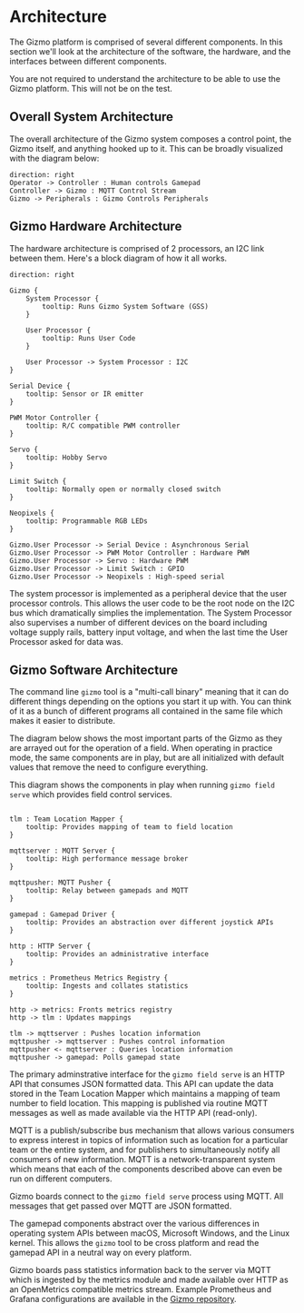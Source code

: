 # Architecture

The Gizmo platform is comprised of several different components.  In
this section we'll look at the architecture of the software, the
hardware, and the interfaces between different components.

You are not required to understand the architecture to be able to use
the Gizmo platform.  This will not be on the test.

## Overall System Architecture

The overall architecture of the Gizmo system composes a control point,
the Gizmo itself, and anything hooked up to it.  This can be broadly
visualized with the diagram below:

```d2
direction: right
Operator -> Controller : Human controls Gamepad
Controller -> Gizmo : MQTT Control Stream
Gizmo -> Peripherals : Gizmo Controls Peripherals
```

## Gizmo Hardware Architecture

The hardware architecture is comprised of 2 processors, an I2C link
between them.  Here's a block diagram of how it all works.

```d2
direction: right

Gizmo {
    System Processor {
        tooltip: Runs Gizmo System Software (GSS)
    }

    User Processor {
        tooltip: Runs User Code
    }

    User Processor -> System Processor : I2C
}

Serial Device {
    tooltip: Sensor or IR emitter
}

PWM Motor Controller {
    tooltip: R/C compatible PWM controller
}

Servo {
    tooltip: Hobby Servo
}

Limit Switch {
    tooltip: Normally open or normally closed switch
}

Neopixels {
    tooltip: Programmable RGB LEDs
}

Gizmo.User Processor -> Serial Device : Asynchronous Serial
Gizmo.User Processor -> PWM Motor Controller : Hardware PWM
Gizmo.User Processor -> Servo : Hardware PWM
Gizmo.User Processor -> Limit Switch : GPIO
Gizmo.User Processor -> Neopixels : High-speed serial
```

The system processor is implemented as a peripheral device that the
user processor controls.  This allows the user code to be the root
node on the I2C bus which dramatically simplies the implementation.
The System Processor also supervises a number of different devices on
the board including voltage supply rails, battery input voltage, and
when the last time the User Processor asked for data was.


## Gizmo Software Architecture

The command line `gizmo` tool is a "multi-call binary" meaning that it
can do different things depending on the options you start it up with.
You can think of it as a bunch of different programs all contained in
the same file which makes it easier to distribute.

The diagram below shows the most important parts of the Gizmo as they
are arrayed out for the operation of a field.  When operating in
practice mode, the same components are in play, but are all
initialized with default values that remove the need to configure
everything.

This diagram shows the components in play when running `gizmo field
serve` which provides field control services.

```d2

tlm : Team Location Mapper {
    tooltip: Provides mapping of team to field location
}

mqttserver : MQTT Server {
    tooltip: High performance message broker
}

mqttpusher: MQTT Pusher {
    tooltip: Relay between gamepads and MQTT
}

gamepad : Gamepad Driver {
    tooltip: Provides an abstraction over different joystick APIs
}

http : HTTP Server {
    tooltip: Provides an administrative interface
}

metrics : Prometheus Metrics Registry {
    tooltip: Ingests and collates statistics
}

http -> metrics: Fronts metrics registry
http -> tlm : Updates mappings

tlm -> mqttserver : Pushes location information
mqttpusher -> mqttserver : Pushes control information
mqttpusher <- mqttserver : Queries location information
mqttpusher -> gamepad: Polls gamepad state
```

The primary adminstrative interface for the `gizmo field serve` is an
HTTP API that consumes JSON formatted data.  This API can update the
data stored in the Team Location Mapper which maintains a mapping of
team number to field location.  This mapping is published via routine
MQTT messages as well as made available via the HTTP API (read-only).

MQTT is a publish/subscribe bus mechanism that allows various
consumers to express interest in topics of information such as
location for a particular team or the entire system, and for
publishers to simultaneously notify all consumers of new information.
MQTT is a network-transparent system which means that each of the
components described above can even be run on different computers.

Gizmo boards connect to the `gizmo field serve` process using MQTT.
All messages that get passed over MQTT are JSON formatted.

The gamepad components abstract over the various differences in
operating system APIs between macOS, Microsoft Windows, and the Linux
kernel.  This allows the `gizmo` tool to be cross platform and read
the gamepad API in a neutral way on every platform.

Gizmo boards pass statistics information back to the server via MQTT
which is ingested by the metrics module and made available over HTTP
as an OpenMetrics compatible metrics stream.  Example Prometheus and
Grafana configurations are available in the [Gizmo
repository](https://github.com/gizmo-platform/gizmo).
